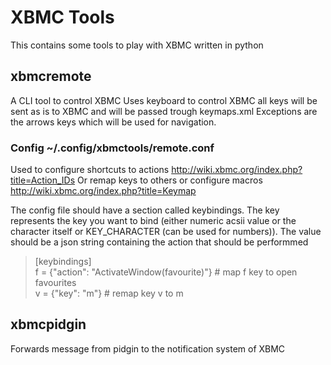 # XBMC Tools

This contains some tools to play with XBMC written in python

## xbmcremote

A CLI tool to control XBMC
Uses keyboard to control XBMC all keys will be sent as is to XBMC and will be passed trough keymaps.xml
Exceptions are the arrows keys which will be used for navigation.

### Config ~/.config/xbmctools/remote.conf

Used to configure shortcuts to actions http://wiki.xbmc.org/index.php?title=Action_IDs
Or remap keys to others or configure macros http://wiki.xbmc.org/index.php?title=Keymap

The config file should have a section called keybindings.
The key represents the key you want to bind (either numeric acsii value or the character itself or KEY_CHARACTER (can be used for numbers)).
The value should be a json string containing the action that should be performmed


> [keybindings]  
> f = {"action": "ActivateWindow(favourite)"} # map f key to open favourites  
> v = {"key": "m"} # remap key v to m  


## xbmcpidgin

Forwards message from pidgin to the notification system of XBMC
